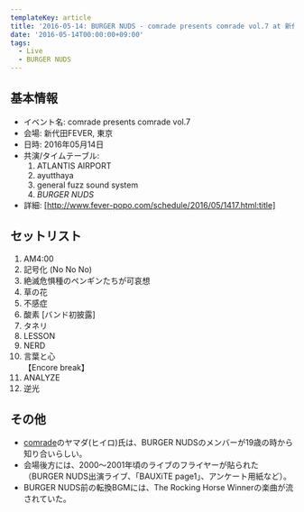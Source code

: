```yaml
---
templateKey: article
title: '2016-05-14: BURGER NUDS - comrade presents comrade vol.7 at 新代田FEVER'
date: '2016-05-14T00:00:00+09:00'
tags:
  - Live
  - BURGER NUDS
---
```

## 基本情報

* イベント名: comrade presents comrade vol.7
* 会場: 新代田FEVER, 東京
* 日時: 2016年05月14日
* 共演/タイムテーブル:
  1. ATLANTIS AIRPORT
  1. ayutthaya
  1. general fuzz sound system
  1. *BURGER NUDS*
* 詳細: [http://www.fever-popo.com/schedule/2016/05/1417.html:title]

## セットリスト

1. AM4:00
1. 記号化 (No No No)
1. 絶滅危惧種のペンギンたちが可哀想
1. 草の花
1. 不感症
1. 酸素 [バンド初披露]
1. タネリ
1. LESSON
1. NERD
1. 言葉と心  
   【Encore break】
1. ANALYZE
1. 逆光

## その他

* [comrade](http://comrade0429.web.fc2.com/)のヤマダ(ヒイロ)氏は、BURGER NUDSのメンバーが19歳の時から知り合いらしい。
* 会場後方には、2000～2001年頃のライブのフライヤーが貼られた（BURGER NUDS出演ライブ、「BAUXiTE page1」、アンケート用紙など）。
* BURGER NUDS前の転換BGMには、The Rocking Horse Winnerの楽曲が流されていた。

